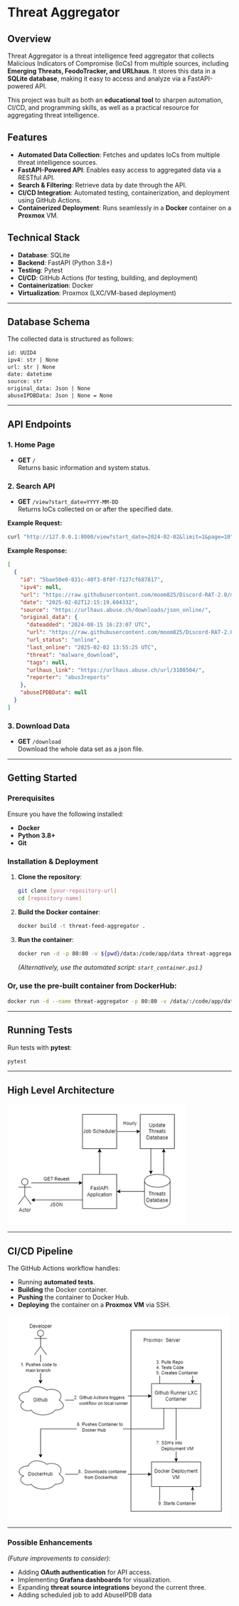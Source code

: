 # Threat Aggregator

## Overview

Threat Aggregator is a threat intelligence feed aggregator that collects Malicious Indicators of Compromise (IoCs) from multiple sources, including **Emerging Threats, FeodoTracker, and URLhaus**. It stores this data in a **SQLite database**, making it easy to access and analyze via a FastAPI-powered API.

This project was built as both an **educational tool** to sharpen automation, CI/CD, and programming skills, as well as a practical resource for aggregating threat intelligence.

## Features

- **Automated Data Collection**: Fetches and updates IoCs from multiple threat intelligence sources.
- **FastAPI-Powered API**: Enables easy access to aggregated data via a RESTful API.
- **Search & Filtering**: Retrieve data by date through the API.
- **CI/CD Integration**: Automated testing, containerization, and deployment using GitHub Actions.
- **Containerized Deployment**: Runs seamlessly in a **Docker** container on a **Proxmox** VM.

## Technical Stack

- **Database**: SQLite
- **Backend**: FastAPI (Python 3.8+)
- **Testing**: Pytest
- **CI/CD**: GitHub Actions (for testing, building, and deployment)
- **Containerization**: Docker
- **Virtualization**: Proxmox (LXC/VM-based deployment)

---

## Database Schema

The collected data is structured as follows:

```plaintext
id: UUID4
ipv4: str | None
url: str | None
date: datetime
source: str
original_data: Json | None
abuseIPDBData: Json | None = None
```

---

## API Endpoints

### 1. **Home Page**

- **GET** `/`  
  Returns basic information and system status.

### 2. **Search API**

- **GET** `/view?start_date=YYYY-MM-DD`  
  Returns IoCs collected on or after the specified date.

**Example Request:**

```bash
curl "http://127.0.0.1:8000/view?start_date=2024-02-02&limit=1&page=10"
```

**Example Response:**

```json
[
  {
    "id": "5bae50e0-031c-40f3-8f0f-f127cf687817",
    "ipv4": null,
    "url": "https://raw.githubusercontent.com/moom825/Discord-RAT-2.0/master/Discord%20rat/Resources/Webcam.dll",
    "date": "2025-02-02T12:15:19.604332",
    "source": "https://urlhaus.abuse.ch/downloads/json_online/",
    "original_data": {
      "dateadded": "2024-08-15 16:23:07 UTC",
      "url": "https://raw.githubusercontent.com/moom825/Discord-RAT-2.0/master/Discord%20rat/Resources/Webcam.dll",
      "url_status": "online",
      "last_online": "2025-02-02 13:55:25 UTC",
      "threat": "malware_download",
      "tags": null,
      "urlhaus_link": "https://urlhaus.abuse.ch/url/3108504/",
      "reporter": "abus3reports"
    },
    "abuseIPDBData": null
  }
]
```

### 3. **Download Data**

- **GET** `/download`  
  Download the whole data set as a json file.

---

## Getting Started

### Prerequisites

Ensure you have the following installed:

- **Docker**
- **Python 3.8+**
- **Git**

### Installation & Deployment

1. **Clone the repository**:

   ```bash
   git clone [your-repository-url]
   cd [repository-name]
   ```

2. **Build the Docker container**:

   ```bash
   docker build -t threat-feed-aggregator .
   ```

3. **Run the container**:

   ```bash
   docker run -d -p 80:80 -v ${pwd}/data:/code/app/data threat-aggregator
   ```

   _(Alternatively, use the automated script: `start_container.ps1`.)_

### **Or, use the pre-built container from DockerHub:**

```bash
docker run -d --name threat-aggregator -p 80:80 -v /data/:/code/app/data ayyystew/threat-aggregator:latest
```

---

## Running Tests

Run tests with **pytest**:

```bash
pytest
```

---

## High Level Architecture

<img src="./docs/threatAggregatorBigPicture.drawio.png" width=400>

---

## CI/CD Pipeline

The GitHub Actions workflow handles:

- Running **automated tests**.
- **Building** the Docker container.
- **Pushing** the container to Docker Hub.
- **Deploying** the container on a **Proxmox VM** via SSH.

<img src="./docs//threatAggregatorCICD.drawio.png" width=500>

---

### Possible Enhancements

_(Future improvements to consider)_:

- Adding **OAuth authentication** for API access.
- Implementing **Grafana dashboards** for visualization.
- Expanding **threat source integrations** beyond the current three.
- Adding scheduled job to add AbuseIPDB data
